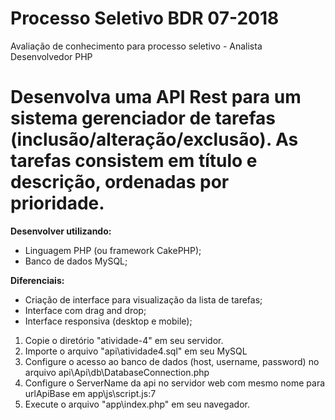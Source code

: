 # Processo Seletivo BDR 07-2018
Avaliação de conhecimento para processo seletivo - Analista Desenvolvedor PHP

# Desenvolva uma API Rest para um sistema gerenciador de tarefas (inclusão/alteração/exclusão). As tarefas consistem em título e descrição, ordenadas por prioridade.

**Desenvolver utilizando:**
- Linguagem PHP (ou framework CakePHP);
- Banco de dados MySQL;

**Diferenciais:**
- Criação de interface para visualização da lista de tarefas;
- Interface com drag and drop;
- Interface responsiva (desktop e mobile);

1. Copie o diretório "atividade-4" em seu servidor.
2. Importe o arquivo "api\atividade4.sql" em seu MySQL
3. Configure o acesso ao banco de dados (host, username, password) no arquivo api\Api\db\DatabaseConnection.php
4. Configure o ServerName da api no servidor web com mesmo nome para urlApiBase em app\js\script.js:7
5. Execute o arquivo "app\index.php" em seu navegador.